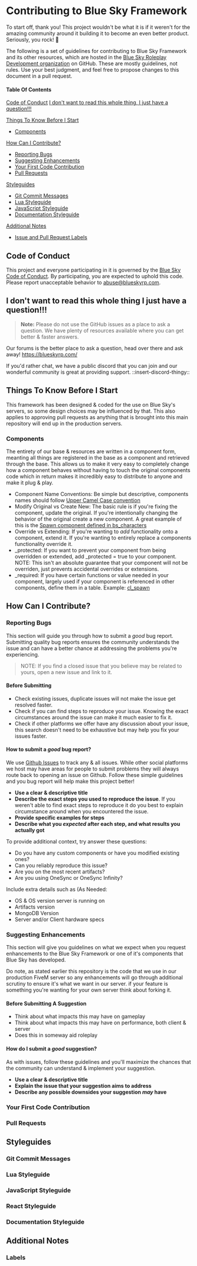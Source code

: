 # Contributing to Blue Sky Framework
To start off, thank you! This project wouldn't be what it is if it weren't for the amazing community around it building it to become an even better product. Seriously, you rock! 🤗

The following is a set of guidelines for contributing to Blue Sky Framework and its other resources, which are hosted in the [Blue Sky Roleplay Development organization]([https://github.com/BlueSky-Development](https://github.com/BlueSky-Development)) on GitHub. These are mostly guidelines, not rules. Use your best judgment, and feel free to propose changes to this document in a pull request.

#### Table Of Contents
[Code of Conduct](#code-of-conduct)
[I don't want to read this whole thing, I just have a question!!!](#i-dont-want-to-read-this-whole-thing-i-just-have-a-question)

[Things To Know Before I Start](#things-to-know-before-i-start)
  * [Components](#components)

[How Can I Contribute?](#how-can-i-contribute)
  * [Reporting Bugs](#reporting-bugs)
  * [Suggesting Enhancements](#suggesting-enhancements)
  * [Your First Code Contribution](#your-first-code-contribution)
  * [Pull Requests](#pull-requests)

[Styleguides](#styleguides)
  * [Git Commit Messages](#git-commit-messages)
  * [Lua Styleguide](#lua-styleguide)
  * [JavaScript Styleguide](#javascript-styleguide)
  * [Documentation Styleguide](#documentation-styleguide)

[Additional Notes](#additional-notes)
  * [Issue and Pull Request Labels](#labels)

## Code of Conduct

This project and everyone participating in it is governed by the [Blue Sky Code of Conduct](CODE_OF_CONDUCT.md). By participating, you are expected to uphold this code. Please report unacceptable behavior to [abuse@blueskyrp.com](mailto:abuse@blueskyrp.com).

## I don't want to read this whole thing I just have a question!!!

> **Note:** Please do not use the GitHub issues as a place to ask a question. We have plenty of resources available where you can get better & faster answers.

Our forums is the better place to ask a question, head over there and ask away! https://blueskyrp.com/

If you'd rather chat, we have a public discord that you can join and our wonderful community is great at providing support. ::insert-discord-thingy::

## Things To Know Before I Start
This framework has been designed & coded for the use on Blue Sky's servers, so some design choices may be influenced by that. This also applies to approving pull requests as anything that is brought into this main repository will end up in the production servers.

### Components
The entirety of our base & resources are written in a component form, meanting all things are registered in the base as a component and retrieved through the base. This allows us to make it very easy to completely change how a component behaves without having to touch the original components code which in return makes it incredibly easy to distribute to anyone and make it plug & play.

 - Component Name Conventions: Be simple but descriptive, components names should follow [Upper Camel Case convention](https://wiki.c2.com/?UpperCamelCase)
 - Modify Original vs Create New: The basic rule is if you're fixing the component, update the original. If you're intentionally changing the behavior of the original create a new component. A great example of this is the [Spawn component defined in bs_characters](https://github.com/BlueSky-Development/FiveM-Framework/blob/master/bs_characters/client/spawn.lua)
 - Override vs Extending: If you're wanting to *add* functionality onto a component, extend it. If you're wanting to entirely replace a components functionality override it.
 - _protected: If you want to prevent your component from being overridden or extended, add _protected = true to your component. NOTE: This isn't an absolute guarantee that your component will not be overriden, just prevents accidental overrides or extensions.
 - _required: If you have certain functions or value needed in your component, largely used if your component is referenced in other components, define them in a table. Example: [cl_spawn](https://github.com/BlueSky-Development/FiveM-Framework/blob/master/bs_base/core/cl_spawn.lua#L2)

## How Can I Contribute?

### Reporting Bugs
This section will guide you through how to submit a *good* bug report. Submitting quality bug reports ensures the community understands the issue and can have a better chance at addressing the problems you're experiencing.

> NOTE: If you find a closed issue that you believe may be related to yours, open a new issue and link to it.

#### Before Submitting
- Check existing issues, duplicate issues will not make the issue get resolved faster.
- Check if you can find steps to reproduce your issue. Knowing the exact circumstances around the issue can make it much easier to fix it.
- Check if other platforms we offer have any discussion about your issue, this search doesn't need to be exhaustive but may help you fix your issues faster.

#### How to submit a *good* bug report?
We use [Github Issues](https://github.com/BlueSky-Development/FiveM-Framework/issues) to track any & all issues. While other social platforms we host may have areas for people to submit problems they will always route back to opening an issue on Github. Follow these simple guidelines and you bug report will help make this project better!
- __Use a clear & descriptive title__
- __Describe the exact steps you used to reproduce the issue__. If you weren't able to find exact steps to reproduce it do you best to explain circumstance around when you encountered the issue.
- __Provide specific examples for steps__
- __Describe what you *expected* after each step, and what results you actually got__

To provide additional context, try answer these questions:
- Do you have any custom components or have you modified existing ones?
- Can you reliably reproduce this issue?
- Are you on the most recent artifacts?
- Are you using OneSync or OneSync Infinity?

Include extra details such as (As Needed:
- OS & OS version server is running on
- Artifacts version
- MongoDB Version
- Server and/or Client hardware specs

### Suggesting Enhancements
This section will give you guidelines on what we expect when you request enhancements to the Blue Sky Framework or one of it's components that Blue Sky has developed.

Do note, as stated earlier this repository is the code that we use in our production FiveM server so any enhancements will go through additional scrutiny to ensure it's what we want in our server. if your feature is something you're wanting for your own server think about forking it.

#### Before Submitting A Suggestion
- Think about what impacts this may have on gameplay
- Think about what impacts this may have on performance, both client & server
- Does this in someway aid roleplay

#### How do I submit a *good* suggestion?
As with issues, follow these guidelines and you'll maximize the chances that the community can understand & implement your suggestion.
- __Use a clear & descriptive title__
- __Explain the issue that your suggestion aims to address__
- __Describe any possible downsides your suggestion *may* have__

### Your First Code Contribution

### Pull Requests

## Styleguides

### Git Commit Messages

### Lua Styleguide

### JavaScript Styleguide

### React Styleguide

### Documentation Styleguide

## Additional Notes

### Labels
